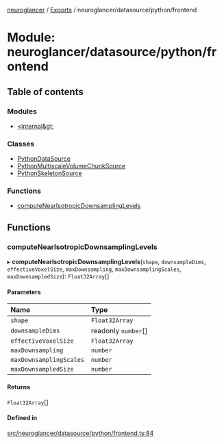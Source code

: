 [neuroglancer](../README.md) / [Exports](../modules.md) / neuroglancer/datasource/python/frontend

# Module: neuroglancer/datasource/python/frontend

## Table of contents

### Modules

- [&lt;internal\&gt;](neuroglancer_datasource_python_frontend._internal_.md)

### Classes

- [PythonDataSource](../classes/neuroglancer_datasource_python_frontend.PythonDataSource.md)
- [PythonMultiscaleVolumeChunkSource](../classes/neuroglancer_datasource_python_frontend.PythonMultiscaleVolumeChunkSource.md)
- [PythonSkeletonSource](../classes/neuroglancer_datasource_python_frontend.PythonSkeletonSource.md)

### Functions

- [computeNearIsotropicDownsamplingLevels](neuroglancer_datasource_python_frontend.md#computenearisotropicdownsamplinglevels)

## Functions

### computeNearIsotropicDownsamplingLevels

▸ **computeNearIsotropicDownsamplingLevels**(`shape`, `downsampleDims`, `effectiveVoxelSize`, `maxDownsampling`, `maxDownsamplingScales`, `maxDownsampledSize`): `Float32Array`[]

#### Parameters

| Name | Type |
| :------ | :------ |
| `shape` | `Float32Array` |
| `downsampleDims` | readonly `number`[] |
| `effectiveVoxelSize` | `Float32Array` |
| `maxDownsampling` | `number` |
| `maxDownsamplingScales` | `number` |
| `maxDownsampledSize` | `number` |

#### Returns

`Float32Array`[]

#### Defined in

[src/neuroglancer/datasource/python/frontend.ts:84](https://github.com/ActiveBrainAtlas2/neuroglancer/blob/91617476/src/neuroglancer/datasource/python/frontend.ts#L84)

